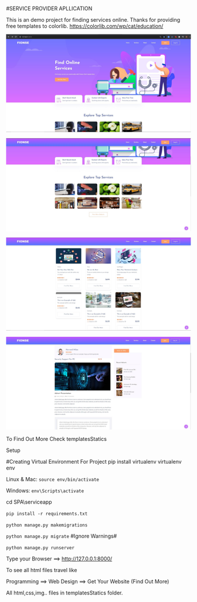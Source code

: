 #SERVICE PROVIDER APLLICATION


This is an demo project for  finding services online. 
Thanks for providing free templates to colorlib. https://colorlib.com/wp/cat/education/



![Fionse APP](1.jpg)




![Fionse APP](2.jpg)





![Fionse APP](3.jpg)





![Fionse APP](4.jpg)

To Find Out More Check templatesStatics


Setup

#Creating Virtual Environment For Project
pip install virtualenv
virtualenv env 

Linux & Mac: ```source env/bin/activate```

Windows: ```env\Scripts\activate```

cd SPA\serviceapp

```pip install -r requirements.txt```

```python manage.py makemigrations```

```python manage.py migrate``` #Ignore Warnings#

```python manage.py runserver```

Type your Browser ==> http://127.0.0.1:8000/

To see all html files travel like

Programming ==> Web Design ==> Get Your Website (Find Out More)

All html,css,img.. files in templatesStatics folder.

